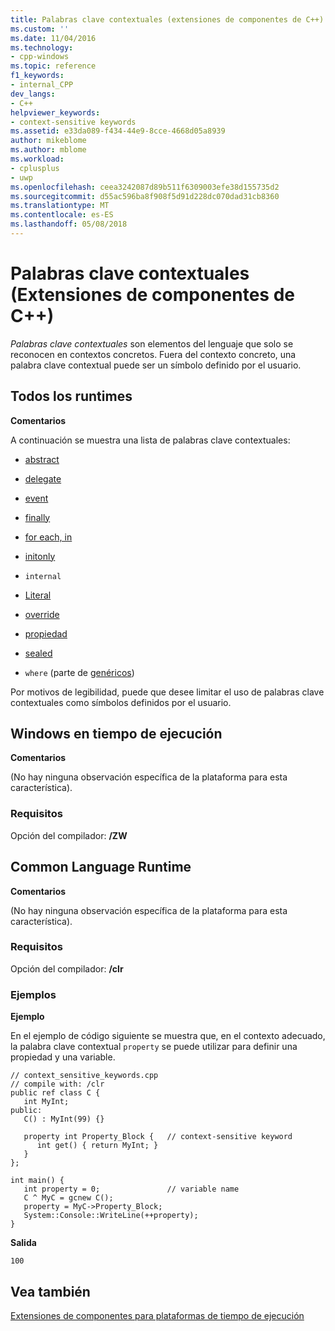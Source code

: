 ```yaml
---
title: Palabras clave contextuales (extensiones de componentes de C++) | Documentos de Microsoft
ms.custom: ''
ms.date: 11/04/2016
ms.technology:
- cpp-windows
ms.topic: reference
f1_keywords:
- internal_CPP
dev_langs:
- C++
helpviewer_keywords:
- context-sensitive keywords
ms.assetid: e33da089-f434-44e9-8cce-4668d05a8939
author: mikeblome
ms.author: mblome
ms.workload:
- cplusplus
- uwp
ms.openlocfilehash: ceea3242087d89b511f6309003efe38d155735d2
ms.sourcegitcommit: d55ac596ba8f908f5d91d228dc070dad31cb8360
ms.translationtype: MT
ms.contentlocale: es-ES
ms.lasthandoff: 05/08/2018
---
```

# <a name="context-sensitive-keywords--c-component-extensions"></a>Palabras clave contextuales (Extensiones de componentes de C++)
*Palabras clave contextuales* son elementos del lenguaje que solo se reconocen en contextos concretos. Fuera del contexto concreto, una palabra clave contextual puede ser un símbolo definido por el usuario.  
  
## <a name="all-runtimes"></a>Todos los runtimes  
 **Comentarios**  
  
 A continuación se muestra una lista de palabras clave contextuales:  
  
-   [abstract](../windows/abstract-cpp-component-extensions.md)  
  
-   [delegate](../windows/delegate-cpp-component-extensions.md)  
  
-   [event](../windows/event-cpp-component-extensions.md)  
  
-   [finally](../dotnet/finally.md)  
  
-   [for each, in](../dotnet/for-each-in.md)  
  
-   [initonly](../dotnet/initonly-cpp-cli.md)  
  
-   `internal`   
  
-   [Literal](../windows/literal-cpp-component-extensions.md)  
  
-   [override](../windows/override-cpp-component-extensions.md)  
  
-   [propiedad](../windows/property-cpp-component-extensions.md)  
  
-   [sealed](../windows/sealed-cpp-component-extensions.md)  
  
-   `where` (parte de [genéricos](../windows/generics-cpp-component-extensions.md))  
  
 Por motivos de legibilidad, puede que desee limitar el uso de palabras clave contextuales como símbolos definidos por el usuario.  
  
## <a name="windows-runtime"></a>Windows en tiempo de ejecución  
 **Comentarios**  
  
 (No hay ninguna observación específica de la plataforma para esta característica).  
  
### <a name="requirements"></a>Requisitos  
 Opción del compilador: **/ZW**  
  
## <a name="common-language-runtime"></a>Common Language Runtime 
 **Comentarios**  
  
 (No hay ninguna observación específica de la plataforma para esta característica).  
  
### <a name="requirements"></a>Requisitos  
 Opción del compilador: **/clr**  
  
### <a name="examples"></a>Ejemplos  
 **Ejemplo**  
  
 En el ejemplo de código siguiente se muestra que, en el contexto adecuado, la palabra clave contextual `property` se puede utilizar para definir una propiedad y una variable.  
  
```  
// context_sensitive_keywords.cpp  
// compile with: /clr  
public ref class C {  
   int MyInt;  
public:  
   C() : MyInt(99) {}  
  
   property int Property_Block {   // context-sensitive keyword  
      int get() { return MyInt; }  
   }  
};  
  
int main() {  
   int property = 0;               // variable name  
   C ^ MyC = gcnew C();  
   property = MyC->Property_Block;  
   System::Console::WriteLine(++property);  
}  
```  
  
 **Salida**  
  
```Output  
100  
```  
  
## <a name="see-also"></a>Vea también  
 [Extensiones de componentes para plataformas de tiempo de ejecución](../windows/component-extensions-for-runtime-platforms.md)